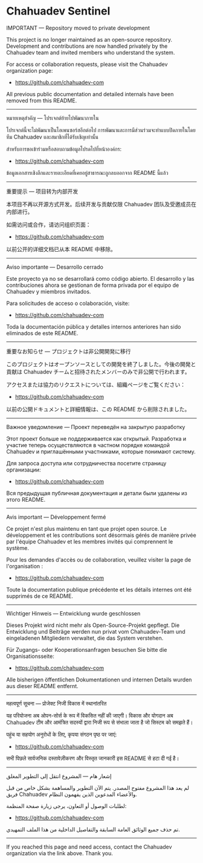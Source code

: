 # Chahuadev Sentinel

IMPORTANT — Repository moved to private development

This project is no longer maintained as an open-source repository. Development and contributions are now handled privately by the Chahuadev team and invited members who understand the system.

For access or collaboration requests, please visit the Chahuadev organization page:

- https://github.com/chahuadev-com

All previous public documentation and detailed internals have been removed from this README.

---

หมายเหตุสำคัญ — โปรเจกต์ย้ายไปพัฒนาภายใน

โปรเจกต์นี้จะไม่พัฒนาเป็นโอเพนซอร์สอีกต่อไป การพัฒนาและการมีส่วนร่วมจะทำแบบปิดภายในโดยทีม Chahuadev และสมาชิกที่ได้รับเชิญเท่านั้น

สำหรับการขอเข้าร่วมหรือสอบถามข้อมูลโปรดไปที่หน้าองค์กร:

- https://github.com/chahuadev-com

ข้อมูลเอกสารเชิงลึกและรายละเอียดที่เคยอยู่สาธารณะถูกลบออกจาก README นี้แล้ว

---

重要提示 — 项目转为内部开发

本项目不再以开源方式开发。后续开发与贡献仅限 Chahuadev 团队及受邀成员在内部进行。

如需访问或合作，请访问组织页面：

- https://github.com/chahuadev-com

以前公开的详细文档已从本 README 中移除。

---

Aviso importante — Desarrollo cerrado

Este proyecto ya no se desarrollará como código abierto. El desarrollo y las contribuciones ahora se gestionan de forma privada por el equipo de Chahuadev y miembros invitados.

Para solicitudes de acceso o colaboración, visite:

- https://github.com/chahuadev-com

Toda la documentación pública y detalles internos anteriores han sido eliminados de este README.

---

重要なお知らせ — プロジェクトは非公開開発に移行

このプロジェクトはオープンソースとしての開発を終了しました。今後の開発と貢献は Chahuadev チームと招待されたメンバーのみで非公開で行われます。

アクセスまたは協力のリクエストについては、組織ページをご覧ください：

- https://github.com/chahuadev-com

以前の公開ドキュメントと詳細情報は、この README から削除されました。

---

Важное уведомление — Проект переведён на закрытую разработку

Этот проект больше не поддерживается как открытый. Разработка и участие теперь осуществляются в частном порядке командой Chahuadev и приглашёнными участниками, которые понимают систему.

Для запроса доступа или сотрудничества посетите страницу организации:

- https://github.com/chahuadev-com

Вся предыдущая публичная документация и детали были удалены из этого README.

---

Avis important — Développement fermé

Ce projet n'est plus maintenu en tant que projet open source. Le développement et les contributions sont désormais gérés de manière privée par l'équipe Chahuadev et les membres invités qui comprennent le système.

Pour les demandes d'accès ou de collaboration, veuillez visiter la page de l'organisation :

- https://github.com/chahuadev-com

Toute la documentation publique précédente et les détails internes ont été supprimés de ce README.

---

Wichtiger Hinweis — Entwicklung wurde geschlossen

Dieses Projekt wird nicht mehr als Open-Source-Projekt gepflegt. Die Entwicklung und Beiträge werden nun privat vom Chahuadev-Team und eingeladenen Mitgliedern verwaltet, die das System verstehen.

Für Zugangs- oder Kooperationsanfragen besuchen Sie bitte die Organisationsseite:

- https://github.com/chahuadev-com

Alle bisherigen öffentlichen Dokumentationen und internen Details wurden aus dieser README entfernt.

---

महत्वपूर्ण सूचना — प्रोजेक्ट निजी विकास में स्थानांतरित

यह परियोजना अब ओपन-सोर्स के रूप में विकसित नहीं की जाएगी। विकास और योगदान अब Chahuadev टीम और आमंत्रित सदस्यों द्वारा निजी रूप से संभाला जाता है जो सिस्टम को समझते हैं।

पहुंच या सहयोग अनुरोधों के लिए, कृपया संगठन पृष्ठ पर जाएं:

- https://github.com/chahuadev-com

सभी पिछले सार्वजनिक दस्तावेज़ीकरण और विस्तृत जानकारी इस README से हटा दी गई है।

---

إشعار هام — المشروع انتقل إلى التطوير المغلق

لم يعد هذا المشروع مفتوح المصدر. يتم الآن التطوير والمساهمة بشكل خاص من قبل فريق Chahuadev والأعضاء المدعوين الذين يفهمون النظام.

لطلبات الوصول أو التعاون، يرجى زيارة صفحة المنظمة:

- https://github.com/chahuadev-com

تم حذف جميع الوثائق العامة السابقة والتفاصيل الداخلية من هذا الملف التمهيدي.

---

If you reached this page and need access, contact the Chahuadev organization via the link above. Thank you.
